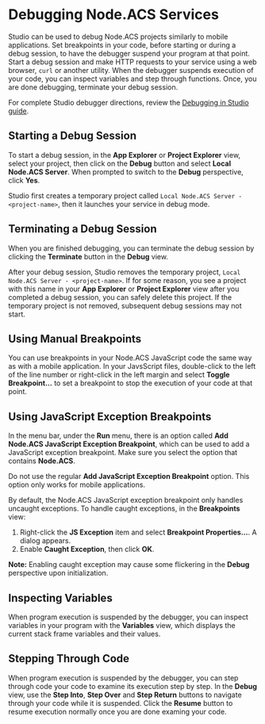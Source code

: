 # Debugging Node.ACS Services

Studio can be used to debug Node.ACS projects similarly to mobile applications.  Set breakpoints in
your code, before starting or during a debug session, to have the debugger suspend your program
at that point.  Start a debug session and make HTTP requests to your service using a web browser,
`curl` or another utility.  When the debugger suspends execution of your code, you can inspect variables
and step through functions.  Once, you are done debugging, terminate your debug session.

For complete Studio debugger directions, review the 
[Debugging in Studio guide](http://docs.appcelerator.com/titanium/latest/#!/guide/Debugging_in_Studio).

## Starting a Debug Session

To start a debug session, in the **App Explorer** or **Project Explorer** view, select your project,
then click on the **Debug** button and select **Local Node.ACS Server**.
When prompted to switch to the **Debug** perspective, click **Yes**.

Studio first creates a temporary project called `Local Node.ACS Server - <project-name>`,
then it launches your service in debug mode.

## Terminating a Debug Session

When you are finished debugging, you can terminate the debug session by clicking the **Terminate** button
in the **Debug** view.

After your debug session, Studio removes the temporary project, `Local Node.ACS Server - <project-name>`.
If for some reason, you see a project with this name in your **App Explorer** or
**Project Explorer** view after you completed a debug session, you can safely delete this project.
If the temporary project is not removed, subsequent debug sessions may not start.

## Using Manual Breakpoints

You can use breakpoints in your Node.ACS JavaScript code the same way as with a mobile application.
In your JavsScript files, double-click to the left of the line number or right-click in the left
margin and select **Toggle Breakpoint...** to set a breakpoint to stop the execution of your code at
that point.

## Using JavaScript Exception Breakpoints

In the menu bar, under the **Run** menu, there is an option called **Add Node.ACS JavaScript Exception
Breakpoint**, which can be used to add a JavaScript exception breakpoint. Make sure you select the
option that contains **Node.ACS**.

Do not use the regular **Add JavaScript Exception Breakpoint** option.  This option only works for
mobile applications.

By default, the Node.ACS JavaScript exception breakpoint only handles uncaught exceptions.  To
handle caught exceptions, in the **Breakpoints** view:

  1. Right-click the **JS Exception** item and select **Breakpoint Properties...**. A dialog appears.
  2. Enable **Caught Exception**, then click **OK**.

**Note:** Enabling caught exception may cause some flickering in the **Debug** perspective upon
initialization.

## Inspecting Variables

When program execution is suspended by the debugger, you can inspect variables in your program
with the **Variables** view, which displays the current stack frame variables and their values.

## Stepping Through Code

When program execution is suspended by the debugger, you can step through code your code to examine
its execution step by step.  In the **Debug** view, use the **Step Into**, **Step Over** and **Step
Return** buttons to navigate through your code while it is suspended.  Click the **Resume** button
to resume execution normally once you are done examing your code.
